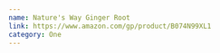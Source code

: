 ```yaml
---
name: Nature's Way Ginger Root
link: https://www.amazon.com/gp/product/B074N99XL1
category: One
---
```

